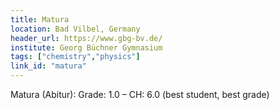 ```yaml
---
title: Matura
location: Bad Vilbel, Germany
header_url: https://www.gbg-bv.de/
institute: Georg Büchner Gymnasium
tags: ["chemistry","physics"]
link_id: "matura"
---
```


Matura (Abitur): Grade: 1.0 – CH: 6.0 (best student, best grade)